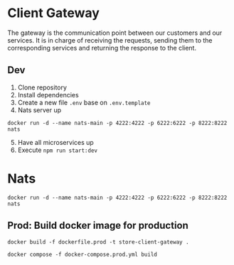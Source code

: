 # Client Gateway

The gateway is the communication point between our customers and our services.
It is in charge of receiving the requests, sending them to the corresponding services and returning the response to the client.

## Dev

1. Clone repository
2. Install dependencies
3. Create a new file `.env` base on `.env.template`
4. Nats server up

```
docker run -d --name nats-main -p 4222:4222 -p 6222:6222 -p 8222:8222 nats
```

5. Have all microservices up
6. Execute `npm run start:dev`

# Nats

```
docker run -d --name nats-main -p 4222:4222 -p 6222:6222 -p 8222:8222 nats
```

## Prod: Build docker image for production

```
docker build -f dockerfile.prod -t store-client-gateway .

docker compose -f docker-compose.prod.yml build
```
